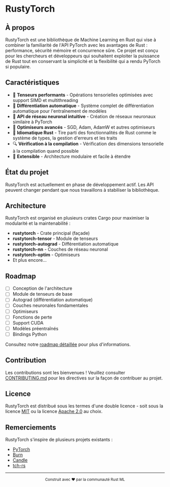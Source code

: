# RustyTorch

[//]: # (<div align="center">)

[//]: # ()
[//]: # (![RustyTorch Logo]&#40;https://via.placeholder.com/150x150.png?text=RustyTorch&#41;)

[//]: # ()
[//]: # (**Une bibliothèque de Machine Learning en Rust inspirée de PyTorch**)

[//]: # ()
[//]: # ([![Crates.io]&#40;https://img.shields.io/crates/v/rustytorch.svg&#41;]&#40;https://crates.io/crates/rustytorch&#41;)

[//]: # ([![Documentation]&#40;https://docs.rs/rustytorch/badge.svg&#41;]&#40;https://docs.rs/rustytorch&#41;)

[//]: # ([![License]&#40;https://img.shields.io/badge/license-MIT%2FApache--2.0-blue.svg&#41;]&#40;LICENSE&#41;)

[//]: # ([![Rust]&#40;https://github.com/username/rustytorch/workflows/Rust/badge.svg&#41;]&#40;https://github.com/username/rustytorch/actions&#41;)

[//]: # ()
[//]: # (</div>)

## À propos

RustyTorch est une bibliothèque de Machine Learning en Rust qui vise à combiner la familiarité de l'API PyTorch avec les avantages de Rust : performance, sécurité mémoire et concurrence sûre. Ce projet est conçu pour les chercheurs et développeurs qui souhaitent exploiter la puissance de Rust tout en conservant la simplicité et la flexibilité qui a rendu PyTorch si populaire.

## Caractéristiques

- 🔢 **Tenseurs performants** - Opérations tensorielles optimisées avec support SIMD et multithreading
- 🧮 **Différentiation automatique** - Système complet de différentiation automatique pour l'entraînement de modèles
- 🧠 **API de réseau neuronal intuitive** - Création de réseaux neuronaux similaire à PyTorch
- 🚀 **Optimiseurs avancés** - SGD, Adam, AdamW et autres optimiseurs
- 🦀 **Idiomatique Rust** - Tire parti des fonctionnalités de Rust comme le système de types, la gestion d'erreurs et les traits
- 🔍 **Vérification à la compilation** - Vérification des dimensions tensorielle à la compilation quand possible
- 🔌 **Extensible** - Architecture modulaire et facile à étendre

## État du projet

RustyTorch est actuellement en phase de développement actif. Les API peuvent changer pendant que nous travaillons à stabiliser la bibliothèque.

[//]: # ()
[//]: # (## Installation)

[//]: # ()
[//]: # (Ajoutez RustyTorch à votre projet Cargo:)

[//]: # ()
[//]: # (```toml)

[//]: # ([dependencies])

[//]: # (rustytorch = "0.1.0")

[//]: # (```)

[//]: # ()
[//]: # (## Exemple simple)

[//]: # ()
[//]: # (```rust)

[//]: # (use rustytorch::prelude::*;)

[//]: # ()
[//]: # (fn main&#40;&#41; -> Result<&#40;&#41;, Box<dyn std::error::Error>> {)

[//]: # (    // Création d'un tenseur)

[//]: # (    let x = Tensor::new&#40;vec![1.0, 2.0, 3.0, 4.0], vec![2, 2]&#41;?;)

[//]: # (    )
[//]: # (    // Création d'un modèle simple)

[//]: # (    let model = nn::Sequential::new&#40;&#41;)

[//]: # (        .add&#40;nn::Linear::new&#40;2, 4&#41;&#41;)

[//]: # (        .add&#40;nn::ReLU::new&#40;&#41;&#41;)

[//]: # (        .add&#40;nn::Linear::new&#40;4, 1&#41;&#41;;)

[//]: # (    )
[//]: # (    // Prédiction)

[//]: # (    let y = model.forward&#40;&x&#41;?;)

[//]: # (    println!&#40;"Prédiction: {:?}", y&#41;;)

[//]: # (    )
[//]: # (    Ok&#40;&#40;&#41;&#41;)

[//]: # (})

[//]: # (```)

[//]: # ()
[//]: # (## Exemple d'apprentissage)

[//]: # ()
[//]: # (```rust)

[//]: # (use rustytorch::prelude::*;)

[//]: # ()
[//]: # (fn train_linear_regression&#40;&#41; -> Result<&#40;&#41;, Box<dyn std::error::Error>> {)

[//]: # (    // Données d'apprentissage)

[//]: # (    let x_train = Tensor::new&#40;vec![0.1, 0.2, 0.3, 0.4], vec![4, 1]&#41;?;)

[//]: # (    let y_train = Tensor::new&#40;vec![0.2, 0.4, 0.6, 0.8], vec![4, 1]&#41;?;)

[//]: # (    )
[//]: # (    // Modèle, optimiseur et fonction de perte)

[//]: # (    let mut model = nn::Linear::new&#40;1, 1&#41;;)

[//]: # (    let mut optimizer = optim::SGD::new&#40;model.parameters&#40;&#41;, 0.01&#41;;)

[//]: # (    let loss_fn = loss::MSELoss::new&#40;&#41;;)

[//]: # (    )
[//]: # (    // Boucle d'apprentissage)

[//]: # (    for epoch in 0..100 {)

[//]: # (        // Forward pass)

[//]: # (        let pred = model.forward&#40;&x_train&#41;?;)

[//]: # (        let loss = loss_fn.forward&#40;&pred, &y_train&#41;?;)

[//]: # (        )
[//]: # (        // Backward pass et optimisation)

[//]: # (        optimizer.zero_grad&#40;&#41;;)

[//]: # (        loss.backward&#40;&#41;;)

[//]: # (        optimizer.step&#40;&#41;;)

[//]: # (        )
[//]: # (        if epoch % 10 == 0 {)

[//]: # (            println!&#40;"Epoch {}: Loss = {}", epoch, loss.item&#40;&#41;&#41;;)

[//]: # (        })

[//]: # (    })

[//]: # (    )
[//]: # (    // Test)

[//]: # (    let x_test = Tensor::new&#40;vec![0.5], vec![1, 1]&#41;?;)

[//]: # (    let pred = model.forward&#40;&x_test&#41;?;)

[//]: # (    )
[//]: # (    println!&#40;"Prédiction pour x=0.5: {}", pred.item&#40;&#41;&#41;;)

[//]: # (    )
[//]: # (    Ok&#40;&#40;&#41;&#41;)

[//]: # (})

[//]: # (```)

## Architecture

RustyTorch est organisé en plusieurs crates Cargo pour maximiser la modularité et la maintenabilité :

- **rustytorch** - Crate principal (façade)
- **rustytorch-tensor** - Module de tenseurs
- **rustytorch-autograd** - Différentiation automatique
- **rustytorch-nn** - Couches de réseau neuronal
- **rustytorch-optim** - Optimiseurs
- Et plus encore...

## Roadmap

- [ ] Conception de l'architecture
- [ ] Module de tenseurs de base
- [ ] Autograd (différentiation automatique)
- [ ] Couches neuronales fondamentales
- [ ] Optimiseurs
- [ ] Fonctions de perte
- [ ] Support CUDA
- [ ] Modèles préentraînés
- [ ] Bindings Python

Consultez notre [roadmap détaillée](ROADMAP.md) pour plus d'informations.

## Contribution

Les contributions sont les bienvenues ! Veuillez consulter [CONTRIBUTING.md](CONTRIBUTING.md) pour les directives sur la façon de contribuer au projet.

[//]: # ()
[//]: # (## Comparaison avec d'autres bibliothèques)

[//]: # ()
[//]: # (| Fonctionnalité | RustyTorch | PyTorch | TensorFlow | Burn | Candle |)

[//]: # (|----------------|------------|---------|------------|------|--------|)

[//]: # (| Langage | Rust | Python/C++ | Python/C++ | Rust | Rust |)

[//]: # (| Sécurité mémoire | ✅ | ❌ | ❌ | ✅ | ✅ |)

[//]: # (| Vérification à la compilation | ✅ | ❌ | ❌ | ✅ | ✅ |)

[//]: # (| Différentiation automatique | ✅ | ✅ | ✅ | ✅ | ✅ |)

[//]: # (| Support GPU | 🚧 | ✅ | ✅ | ✅ | ✅ |)

[//]: # (| API familière PyTorch | ✅ | ✅ | ❌ | ❌ | ❌ |)

## Licence

RustyTorch est distribué sous les termes d'une double licence - soit sous la licence [MIT](LICENSE-MIT) ou la licence [Apache 2.0](LICENSE-APACHE) au choix.

## Remerciements

RustyTorch s'inspire de plusieurs projets existants :
- [PyTorch](https://pytorch.org/)
- [Burn](https://burn-rs.github.io/)
- [Candle](https://github.com/huggingface/candle)
- [tch-rs](https://github.com/LaurentMazare/tch-rs)

---

<div align="center">
  <sub>Construit avec ❤️ par la communauté Rust ML</sub>
</div>
